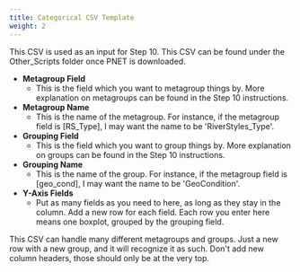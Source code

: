 ```yaml
---
title: Categorical CSV Template
weight: 2
---
```


This CSV is used as an input for Step 10. This CSV can be found under the Other_Scripts folder once PNET is downloaded.

- **Metagroup Field**
  - This is the field which you want to metagroup things by. More explanation on metagroups can be found in the Step 10 instructions.
- **Metagroup Name**
  - This is the name of the metagroup. For instance, if the metagroup field is [RS_Type], I may want the name to be 'RiverStyles_Type'.
- **Grouping Field**
  - This is the field which you want to group things by. More explanation on groups can be found in the Step 10 instructions.
- **Grouping Name**
  - This is the name of the group. For instance, if the metagroup field is [geo_cond], I may want the name to be 'GeoCondition'.
- **Y-Axis Fields**
  - Put as many fields as you need to here, as long as they stay in the column. Add a new row for each field. Each row you enter here means one boxplot, grouped by the grouping field.

This CSV can handle many different metagroups and groups. Just a new row with a new group, and it will recognize it as such. Don't add new column headers, those should only be at the very top.
